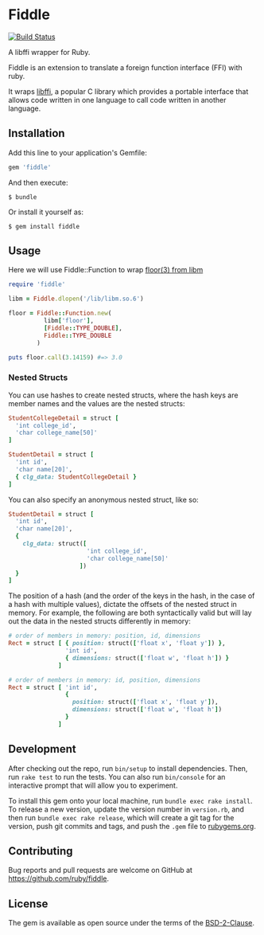 # Fiddle

[![Build Status](https://travis-ci.org/ruby/fiddle.svg?branch=master)](https://travis-ci.org/ruby/fiddle)

A libffi wrapper for Ruby.

Fiddle is an extension to translate a foreign function interface (FFI) with ruby.

It wraps [libffi](http://sourceware.org/libffi/), a popular C library which provides a portable interface that allows code written in one language to call code written in another language.

## Installation

Add this line to your application's Gemfile:

```ruby
gem 'fiddle'
```

And then execute:

    $ bundle

Or install it yourself as:

    $ gem install fiddle

## Usage

 Here we will use Fiddle::Function to wrap [floor(3) from libm](http://linux.die.net/man/3/floor)

```ruby
require 'fiddle'

libm = Fiddle.dlopen('/lib/libm.so.6')

floor = Fiddle::Function.new(
          libm['floor'],
          [Fiddle::TYPE_DOUBLE],
          Fiddle::TYPE_DOUBLE
        )

puts floor.call(3.14159) #=> 3.0
```

### Nested Structs

You can use hashes to create nested structs, where the hash keys are member names and the values are the nested structs:

```ruby
StudentCollegeDetail = struct [
  'int college_id',
  'char college_name[50]'
]

StudentDetail = struct [
  'int id',
  'char name[20]',
  { clg_data: StudentCollegeDetail }
]
```

You can also specify an anonymous nested struct, like so:

```ruby
StudentDetail = struct [
  'int id',
  'char name[20]',
  {
    clg_data: struct([
                      'int college_id',
                      'char college_name[50]'
                    ])
  }
]
```

The position of a hash (and the order of the keys in the hash, in the case of a hash with multiple values), dictate the offsets of the nested struct in memory. For example, the following are both syntactically valid but will lay out the data in the nested structs differently in memory:

```ruby
# order of members in memory: position, id, dimensions
Rect = struct [ { position: struct(['float x', 'float y']) },
                'int id',
                { dimensions: struct(['float w', 'float h']) }
              ]

# order of members in memory: id, position, dimensions
Rect = struct [ 'int id',
                {
                  position: struct(['float x', 'float y']),
                  dimensions: struct(['float w', 'float h'])
                }
              ]
```


## Development

After checking out the repo, run `bin/setup` to install dependencies. Then, run `rake test` to run the tests. You can also run `bin/console` for an interactive prompt that will allow you to experiment.

To install this gem onto your local machine, run `bundle exec rake install`. To release a new version, update the version number in `version.rb`, and then run `bundle exec rake release`, which will create a git tag for the version, push git commits and tags, and push the `.gem` file to [rubygems.org](https://rubygems.org).

## Contributing

Bug reports and pull requests are welcome on GitHub at https://github.com/ruby/fiddle.


## License

The gem is available as open source under the terms of the [BSD-2-Clause](https://opensource.org/licenses/BSD-2-Clause).
